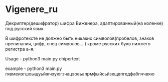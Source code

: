 # Vigenere_ru
Декриптер(дешифратор) шифра Виженера, адаптированный(на коленке) под русский язык.

В шифротексте не должно быть никаких символов(пробелов, знаков препинания, цифр, спец символов....) кроме русских букв нижнего регистра а-я.

Usage - python3 main.py chipertext

example - python3 main.py гявмеиэгшоыщуьйжчэуюгзчацэоеьапрмфыйсьйзещвпгедфабпччвяю

